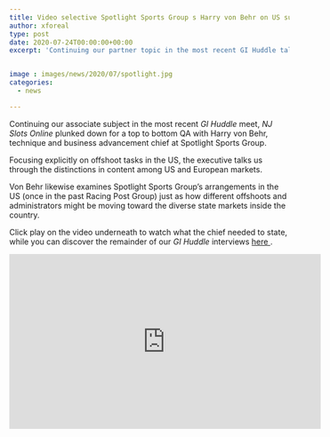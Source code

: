 ```yaml
---
title: Video selective Spotlight Sports Group s Harry von Behr on US subsidiary markets
author: xforeal 
type: post
date: 2020-07-24T00:00:00+00:00
excerpt: 'Continuing our partner topic in the most recent GI Huddle talk with, NJ Slots Online plunked down for a top to bottom QA with Harry von Behr, system and business advancement executive at Spotlight Sports Group '


image : images/news/2020/07/spotlight.jpg
categories:
  - news

---
```

Continuing our associate subject in the most recent _GI Huddle_ meet, _NJ Slots Online_ plunked down for a top to bottom QA with Harry von Behr, technique and business advancement chief at Spotlight Sports Group. 

Focusing explicitly on offshoot tasks in the US, the executive talks us through the distinctions in content among US and European markets. 

Von Behr likewise examines Spotlight Sports Group&#8217;s arrangements in the US (once in the past Racing Post Group) just as how different offshoots and administrators might be moving toward the diverse state markets inside the country. 

Click play on the video underneath to watch what the chief needed to state, while you can discover the remainder of our _GI Huddle_ interviews <a href="https://www.youtube.com/watch?v=Kt4DVketNY8" rel="noopener noreferrer" target="_blank">here </a>. 

<iframe loading="lazy" allowfullscreen="allowfullscreen" frameborder="0" height="315" src="https://www.youtube.com/embed/Kt4DVketNY8" width="560" />